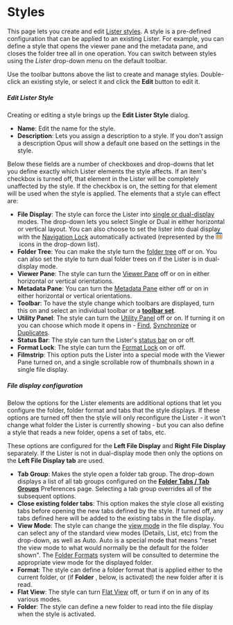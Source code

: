 # Styles

This page lets you create and edit [Lister styles](/Manual/basic_concepts/the_lister/styles.md). A style is a pre-defined configuration that can be applied to an existing Lister. For example, you can define a style that opens the viewer pane and the metadata pane, and closes the folder tree all in one operation. You can switch between styles using the *Lister* drop-down menu on the default toolbar.

Use the toolbar buttons above the list to create and manage styles. Double-click an existing style, or select it and click the **Edit** button to edit it.

##### Edit Lister Style

Creating or editing a style brings up the **Edit Lister Style** dialog.

- **Name**: Edit the name for the style.
- **Description**: Lets you assign a description to a style. If you don't assign a description Opus will show a default one based on the settings in the style.

Below these fields are a number of checkboxes and drop-downs that let you define exactly which Lister elements the style affects. If an item's checkbox is turned off, that element in the Lister will be completely unaffected by the style. If the checkbox is on, the setting for that element will be used when the style is applied. The elements that a style can effect are:

- **File Display**: The style can force the Lister into [single or dual-display](/Manual/basic_concepts/source_and_destination.md) modes. The drop-down lets you select Single or Dual in either horizontal or vertical layout. You can also choose to set the lister into dual display with the [Navigation Lock](/Manual/basic_concepts/the_lister/dual_display/navigation_lock.md) automatically activated (represented by the ![](/Manual/images/media/style_navlock.png) icons in the drop-down list).
- **Folder Tree**: You can make the style turn the [folder tree](/Manual/basic_concepts/the_lister/navigation/folder_tree.md) off or on. You can also set the style to turn dual folder trees on if the Lister is in dual-display mode.
- **Viewer Pane**: The style can turn the [Viewer Pane](/Manual/basic_concepts/the_lister/viewer_pane.md) off or on in either horizontal or vertical orientations.
- **Metadata Pane**: You can turn the [Metadata Pane](/Manual/basic_concepts/the_lister/metadata_pane.md) either off or on in either horizontal or vertical orientations.
- **Toolbar**: To have the style change which toolbars are displayed, turn this on and select an individual toolbar or a **[toolbar set](../toolbars/toolbar_sets.md)**.
- **Utility Panel**: The style can turn the [Utility Panel](/Manual/basic_concepts/the_lister/utility_panel.md) off or on. If turning it on you can choose which mode it opens in - [Find](/Manual/basic_concepts/searching_and_filtering/find_files/RAEDME.md), [Synchronize](/Manual/file_operations/copying_moving_and_deleting_files/copying_updated_files/synchronize.md) or [Duplicates](/Manual/additional_functionality/duplicate_file_finder.md).
- **Status Bar**: The style can turn the Lister's [status bar](/Manual/basic_concepts/the_lister/status_bar.md) on or off.
- **Format Lock**: The style can turn the [Format Lock](/Manual/basic_concepts/folder_options/locking_the_format.md) on or off.
- **Filmstrip**: This option puts the Lister into a special mode with the Viewer Pane turned on, and a single scrollable row of thumbnails shown in a single file display.

##### File display configuration

Below the options for the Lister elements are additional options that let you configure the folder, folder format and tabs that the style displays. If these options are turned off then the style will only reconfigure the Lister - it won't change what folder the Lister is currently showing - but you can also define a style that reads a new folder, opens a set of tabs, etc.

These options are configured for the **Left File Display** and **Right File Display** separately. If the Lister is not in dual-display mode then only the options on the **Left File Display tab** are used.

- **Tab Group**: Makes the style open a folder tab group. The drop-down displays a list of all tab groups configured on the **[Folder Tabs / Tab Groups](../folder_tabs/groups.md)** Preferences page. Selecting a tab group overrides all of the subsequent options.
- **Close existing folder tabs**: This option makes the style close all existing tabs before opening the new tabs defined by the style. If turned off, any tabs defined here will be added to the existing tabs in the file display.
- **View Mode**: The style can change the [view mode](/Manual/basic_concepts/the_lister/view_modes.md) in the file display. You can select any of the standard view modes (Details, List, etc) from the drop-down, as well as Auto. Auto is a special mode that means "reset the view mode to what would normally be the default for the folder shown". The [Folder Formats](/Manual/basic_concepts/folder_options/folder_formats.md) system will be consulted to determine the appropriate view mode for the displayed folder.
- **Format**: The style can define a folder format that is applied either to the current folder, or (if **Folder** , below, is activated) the new folder after it is read.
- **Flat View**: The style can turn [Flat View](/Manual/basic_concepts/flat_view.md) off, or turn if on in any of its various modes.
- **Folder**: The style can define a new folder to read into the file display when the style is activated.
